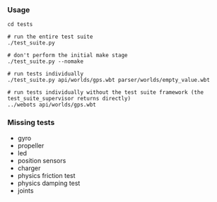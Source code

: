 ### Usage

```
cd tests

# run the entire test suite
./test_suite.py

# don't perform the initial make stage
./test_suite.py --nomake

# run tests individually
./test_suite.py api/worlds/gps.wbt parser/worlds/empty_value.wbt

# run tests individually without the test suite framework (the test_suite_supervisor returns directly)
../webots api/worlds/gps.wbt
```

### Missing tests

- gyro
- propeller
- led
- position sensors
- charger
- physics friction test
- physics damping test
- joints
